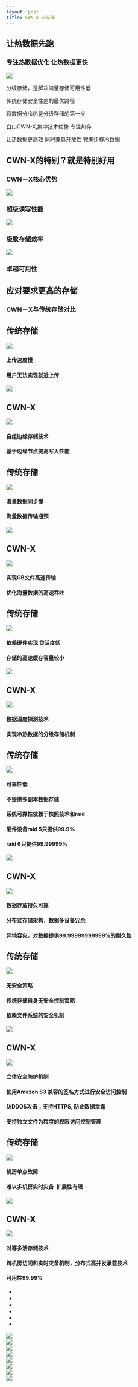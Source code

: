 ```yaml
---
layout: post
title: CWN-X 云存储
---
```


<div class="ccx-6">
	<div class="min">
		<h2>让热数据先跑</h2>
		<h3>专注热数据优化 让热数据更快 </h3>
		<img src="{{ site.baseurl }}public/image/cwn/cwn-01.png">
	</div>
</div>
<div class="ccx-6">
	<div class="min">
		<p>分级存储，是解决海量存储可用性低</p>
		<p>传统存储安全性差的最优路径</p>
		<p>将数据分冷热是分级存储的第一步</p>
		<p>白山CWN-X,集中技术优势 专注热存</p>
		<p>让热数据更高效 同时兼具开放性 完美迁移冷数据 </p>
	</div>
</div>
<div class="clean"></div>
<div class="bottom-100"></div>
<div class="ccx-h">
	<h2>CWN-X的特别？就是特别好用</h2>
	<h3>CWN－X核心优势</h3>
</div>
<div class="ccx-4">
	<img src="{{ site.baseurl }}public/image/cwn/cwn-02.png">
	<h3>超级读写性能</h3>
</div>
<div class="ccx-4">
	<img src="{{ site.baseurl }}public/image/cwn/cwn-03.png">
	<h3>极致存储效率</h3>
</div>
<div class="ccx-4">
	<img src="{{ site.baseurl }}public/image/cwn/cwn-04.png">
	<h3>卓越可用性</h3>
</div>
<div class="clean"></div>
<div class="bottom-100"></div>
<div class="ccx-h">
	<h2>应对要求更高的存储</h2>
	<h3>CWN－X与传统存储对比</h3>
</div>
<div class="ccx-80">
	<div class="ccx-gd">
		<div class="ccx-dy ccx-dy-first slider">
			<div class="ccx-5 ccx-first">
				<h2>传统存储</h2>
				<img src="{{ site.baseurl }}public/image/cwn/cwn-05.png">
				<h4>上传速度慢</h4>
				<h4>用户无法实现就近上传</h4>
			</div>
			<div class="ccx-2">
				<img src="{{ site.baseurl }}public/image/cwn/cwn-vs.jpg">
			</div>
			<div class="ccx-5 ccx-second">
				<h2>CWN-X</h2>
				<img src="{{ site.baseurl }}public/image/cwn/cwn-06.png">
				<h4>自组边缘存储技术</h4>
				<h4>基于边缘节点提高写入性能</h4>
			</div>
			<div class="clean"></div>
		</div>
		<div class="ccx-dy slider">
			<div class="ccx-5 ccx-first">
				<h2>传统存储</h2>
				<img src="{{ site.baseurl }}public/image/cwn/cwn-07.png">
				<h4>海量数据同步慢</h4>
				<h4>海量数据传输瓶颈</h4>
			</div>
			<div class="ccx-2">
				<img src="{{ site.baseurl }}public/image/cwn/cwn-vs.jpg">
			</div>
			<div class="ccx-5 ccx-second">
				<h2>CWN-X</h2>
				<img src="{{ site.baseurl }}public/image/cwn/cwn-08.png">
				<h4>实现GB文件高速传输</h4>
				<h4>优化海量数据的高速吞吐</h4>
			</div>
			<div class="clean"></div>
		</div>
		<div class="ccx-dy slider">
			<div class="ccx-5 ccx-first">
				<h2>传统存储</h2>
				<img src="{{ site.baseurl }}public/image/cwn/cwn-09.png">
				<h4>依赖硬件实现 灵活度低</h4>
				<h4>存储的高速缓存容量较小</h4>
			</div>
			<div class="ccx-2">
				<img src="{{ site.baseurl }}public/image/cwn/cwn-vs.jpg">
			</div>
			<div class="ccx-5 ccx-second">
				<h2>CWN-X</h2>
				<img src="{{ site.baseurl }}public/image/cwn/cwn-10.png">
				<h4>数据温度探测技术</h4>
				<h4>实现冷热数据的分级存储机制</h4>
			</div>
			<div class="clean"></div>
		</div>
		<div class="ccx-dy slider">
			<div class="ccx-5 ccx-first">
				<h2>传统存储</h2>
				<img src="{{ site.baseurl }}public/image/cwn/cwn-11.png">
				<h4>可靠性低</h4>
				<h4>不提供多副本数据存储</h4>
				<h4>系统可靠性依赖于快照技术和raid</h4>
				<h4>硬件设备raid 5只提供99.9%</h4>
				<h4>raid 6只提供99.99999%</h4>
			</div>
			<div class="ccx-2">
				<img src="{{ site.baseurl }}public/image/cwn/cwn-vs.jpg">
			</div>
			<div class="ccx-5 ccx-second">
				<h2>CWN-X</h2>
				<img src="{{ site.baseurl }}public/image/cwn/cwn-12.png">
				<h4>数据存放持久可靠</h4>
				<h4>分布式存储架构，数据多设备冗余</h4>
				<h4>异地容灾，对数据提供99.99999999999%的耐久性</h4>			
			</div>
			<div class="clean"></div>
		</div>
		<div class="ccx-dy slider">
			<div class="ccx-5 ccx-first">
				<h2>传统存储</h2>
				<img src="{{ site.baseurl }}public/image/cwn/cwn-13.png">
				<h4>无安全策略</h4>
				<h4>传统存储自身无安全控制策略</h4>
				<h4>依赖文件系统的安全机制</h4>
			</div>
			<div class="ccx-2">
				<img src="{{ site.baseurl }}public/image/cwn/cwn-vs.jpg">
			</div>
			<div class="ccx-5 ccx-second">
				<h2>CWN-X</h2>
				<img src="{{ site.baseurl }}public/image/cwn/cwn-14.png">
				<h4>立体安全防护机制</h4>
				<h4>使用Amazon S3 兼容的签名方式进行安全访问控制</h4>
				<h4>防DDOS攻击；支持HTTPS, 防止数据泄露</h4>
				<h4>支持独立文件为粒度的权限访问控制管理</h4>
			</div>
			<div class="clean"></div>
		</div>
		<div class="ccx-dy slider">
			<div class="ccx-5 ccx-first">
				<h2>传统存储</h2>
				<img src="{{ site.baseurl }}public/image/cwn/cwn-15.png">
				<h4>机房单点故障</h4>
				<h4>难以多机房实时灾备&nbsp; 扩展性有限</h4>
			</div>
			<div class="ccx-2">
				<img src="{{ site.baseurl }}public/image/cwn/cwn-vs.jpg">
			</div>
			<div class="ccx-5 ccx-second">
				<h2>CWN-X</h2>
				<img src="{{ site.baseurl }}public/image/cwn/cwn-16.png">
				<h4>对等多活存储技术</h4>
				<h4>跨机房访问和实时灾备机制，分布式高并发承载技术</h4>
				<h4>可用性99.99%</h4>
			</div>
			<div class="clean"></div>
		</div>
	</div>
	<div class="ccx-btn slider-btn">
		<ul>
			<li class="ccx_btn_hover"></li>
			<li></li>
			<li></li>
			<li></li>
			<li></li>
			<li></li>
		</ul>
	</div>
	<div class="clean"></div>
</div>
<div class="bottom-100"></div>
<div class="ccx-80">
	<div class="ccx-3">
		<img src="{{ site.baseurl }}public/image/cwn/cwn-17.jpg">
	</div>
	<div class="ccx-3">
		<img src="{{ site.baseurl }}public/image/cwn/cwn-18.jpg">
	</div>
	<div class="ccx-3">
		<img src="{{ site.baseurl }}public/image/cwn/cwn-19.jpg">
	</div>
	<div class="ccx-3">
		<img src="{{ site.baseurl }}public/image/cwn/cwn-20.jpg">
	</div>
	<div class="ccx-3">
		<img src="{{ site.baseurl }}public/image/cwn/cwn-21.jpg">
	</div>
	<div class="ccx-3">
		<img src="{{ site.baseurl }}public/image/cwn/cwn-22.jpg">
	</div>
	<div class="ccx-3">
		<img src="{{ site.baseurl }}public/image/cwn/cwn-23.jpg">
	</div>
	<div class="ccx-3">
		<img src="{{ site.baseurl }}public/image/cwn/cwn-24.jpg">
	</div>
	<div class="clean"></div>
</div>
